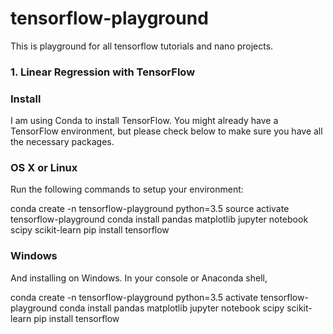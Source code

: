 # tensorflow-playground

This is playground for all tensorflow tutorials and nano projects. 

### 1. Linear Regression with TensorFlow

### Install
I am using Conda to install TensorFlow. You might already have a TensorFlow environment, but please check below to make sure you have all the necessary packages.

### OS X or Linux
Run the following commands to setup your environment:

conda create -n tensorflow-playground python=3.5
source activate tensorflow-playground
conda install pandas matplotlib jupyter notebook scipy scikit-learn
pip install tensorflow

### Windows
And installing on Windows. In your console or Anaconda shell,

conda create -n tensorflow-playground python=3.5
activate tensorflow-playground
conda install pandas matplotlib jupyter notebook scipy scikit-learn
pip install tensorflow

